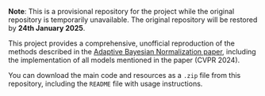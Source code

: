 **Note**: This is a provisional repository for the project while the original repository is temporarily unavailable. The original repository will be restored by **24th January 2025**.

This project provides a comprehensive, unofficial reproduction of the methods described in the [Adaptive Bayesian Normalization paper](https://arxiv.org/pdf/2312.15297.pdf), including the implementation of all models mentioned in the paper (CVPR 2024).

You can download the main code and resources as a `.zip` file from this repository, including the `README` file with usage instructions.
